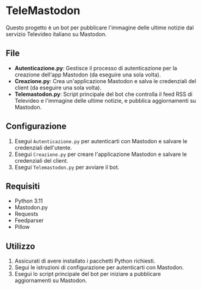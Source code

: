 # TeleMastodon

Questo progetto è un bot per pubblicare l'immagine delle ultime notizie dal servizio Televideo italiano su Mastodon.

## File

- **Autenticazione.py**: Gestisce il processo di autenticazione per la creazione dell'app Mastodon (da eseguire una sola volta).
- **Creazione.py**: Crea un'applicazione Mastodon e salva le credenziali del client (da eseguire una sola volta).
- **Telemastodon.py**: Script principale del bot che controlla il feed RSS di Televideo e l'immagine delle ultime notizie, e pubblica aggiornamenti su Mastodon.

## Configurazione

1. Esegui `Autenticazione.py` per autenticarti con Mastodon e salvare le credenziali dell'utente.
2. Esegui `Creazione.py` per creare l'applicazione Mastodon e salvare le credenziali del client.
3. Esegui `Telemastodon.py` per avviare il bot.

## Requisiti

- Python 3.11
- Mastodon.py
- Requests
- Feedparser
- Pillow

## Utilizzo

1. Assicurati di avere installato i pacchetti Python richiesti.
2. Segui le istruzioni di configurazione per autenticarti con Mastodon.
3. Esegui lo script principale del bot per iniziare a pubblicare aggiornamenti su Mastodon.